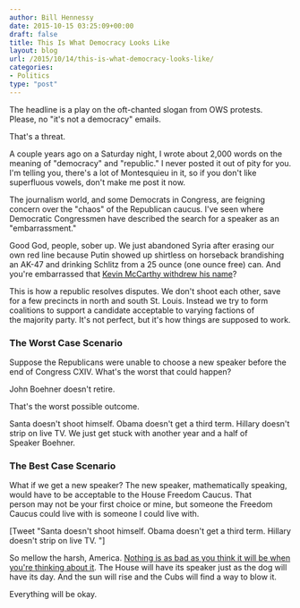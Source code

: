 ```yaml
---
author: Bill Hennessy
date: 2015-10-15 03:25:09+00:00
draft: false
title: This Is What Democracy Looks Like
layout: blog
url: /2015/10/14/this-is-what-democracy-looks-like/
categories:
- Politics
type: "post"
---
```


The headline is a play on the oft-chanted slogan from OWS protests. Please, no "it's not a democracy" emails.

That's a threat.

A couple years ago on a Saturday night, I wrote about 2,000 words on the meaning of "democracy" and "republic." I never posted it out of pity for you. I'm telling you, there's a lot of Montesquieu in it, so if you don't like superfluous vowels, don't make me post it now.

The journalism world, and some Democrats in Congress, are feigning concern over the "chaos" of the Republican caucus. I've seen where Democratic Congressmen have described the search for a speaker as an "embarrassment."

Good God, people, sober up. We just abandoned Syria after erasing our own red line because Putin showed up shirtless on horseback brandishing an AK-47 and drinking Schlitz from a 25 ounce (one ounce free) can. And you're embarrassed that [Kevin McCarthy withdrew his name](https://hennessysview.com/2015/10/11/whip-it-whip-it-good/)?

This is how a republic resolves disputes. We don't shoot each other, save for a few precincts in north and south St. Louis. Instead we try to form coalitions to support a candidate acceptable to varying factions of the majority party. It's not perfect, but it's how things are supposed to work.



### The Worst Case Scenario



Suppose the Republicans were unable to choose a new speaker before the end of Congress CXIV. What's the worst that could happen?

John Boehner doesn't retire.

That's the worst possible outcome.

Santa doesn't shoot himself. Obama doesn't get a third term. Hillary doesn't strip on live TV. We just get stuck with another year and a half of Speaker Boehner.



### The Best Case Scenario



What if we get a new speaker? The new speaker, mathematically speaking, would have to be acceptable to the House Freedom Caucus. That person may not be your first choice or mine, but someone the Freedom Caucus could live with is someone I could live with.

[Tweet "Santa doesn't shoot himself. Obama doesn't get a third term. Hillary doesn't strip on live TV. "]

So mellow the harsh, America. [Nothing is as bad as you think it will be when you're thinking about it](https://hennessysview.com/2013/02/24/why-the-sequester-is-worse-now-than-it-will-be-after-it-happens/). The House will have its speaker just as the dog will have its day. And the sun will rise and the Cubs will find a way to blow it.

Everything will be okay.
